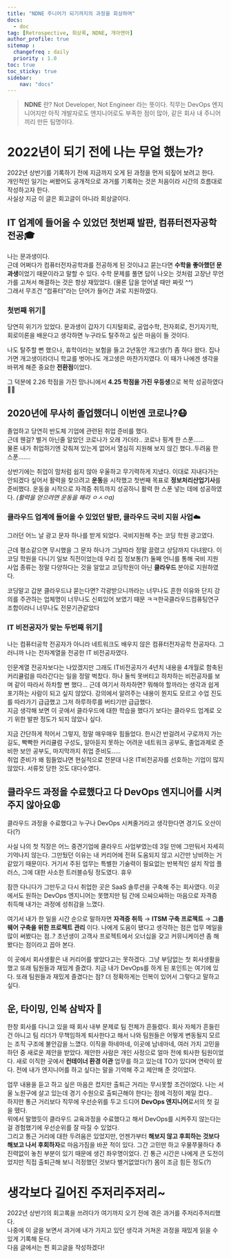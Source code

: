 ```yaml
---
title: "NDNE 주니어가 되기까지의 과정을 회상하며"
docs: 
  - doc
tag: [Retrospective, 회상록, NDNE, 개아엔아]
author_profile: true
sitemap :
  changefreq : daily
  priority : 1.0
toc: true
toc_sticky: true
sidebar:
    nav: "docs"
---
```


> **NDNE** 란?
Not Developer, Not Engineer 라는 뜻이다.
직무는 DevOps 엔지니어지만 아직 개발자로도 엔지니어로도 부족한 점이 많아,
같은 회사 내 주니어끼리 만든 팀명이다.
> 

# 2022년이 되기 전에 나는 무얼 했는가?

2022년 상반기를 기록하기 전에 지금까지 오게 된 과정을 먼저 되짚어 보려고 한다.  
개인적인 일기는 써봤어도 공개적으로 과거를 기록하는 것은 처음이라 시간의 흐름대로 작성하고자 한다.  
사실상 지금 이 글은 회고글이 아니라 회상글이다.

## IT 업계에 들어올 수 있었던 첫번째 발판, 컴퓨터전자공학 전공🎓

나는 문과생이다.  
근데 어쩌다가 컴퓨터전자공학과를 전공하게 된 것이냐고 묻는다면 **수학을 좋아했던 문과생**이었기 때문이라고 말할 수 있다. 수학 문제를 풀면 답이 나오는 것처럼 고장난 무언가를 고쳐서 해결하는 것은 항상 재밌었다. (물론 답을 얻어낼 때만 짜릿 ^^)  
그래서 무조건 “컴퓨터”라는 단어가 들어간 과로 지원하였다.

### 첫번째 위기🚨

당연히 위기가 있었다. 문과생이 갑자기 디지털회로, 공업수학, 전자회로, 전기자기학, 회로이론을 배운다고 생각하면 누구라도 탈주하고 싶은 마음이 들 것이다.

나도 탈주할 뻔 했으나, 휴학이라는 보험을 들고 2년동안 개고생(?) 좀 하다 왔다. 집나가면 개고생이라더니 학교를 벗어나도 개고생은 마찬가지였다. 이 때가 나에겐 생각을 바뀌게 해준 중요한 **전환점**이었다.

그 덕분에 2.26 학점을 가진 망나니에서 **4.25 학점을 가진 우등생**으로 복학 성공하였다✌🏻

## 2020년에 무사히 졸업했더니 이번엔 코로나?😷

졸업하고 당연히 반도체 기업에 관련된 취업 준비를 했다.  
근데 웬걸? 별거 아닌줄 알았던 코로나가 오래 가더라.. 코로나 핑계 한 스푼……  
물론 내가 취업하기엔 갖춰져 있는게 없어서 열심히 지원해 보지 않긴 했다..두려움 한 스푼…….

상반기에는 취업이 맘처럼 쉽지 않아 우울하고 무기력하게 지냈다. 이대로 지내다가는 안되겠다 싶어서 활력을 찾으려고 **운동**을 시작했고 첫번째 목표로 **정보처리산업기사**를 준비했다. 운동을 시작으로 자격증 취득까지 성공하니 활력 한 스푼 넣는 데에 성공하였다. *(활력을 얻으려면 운동을 해라 ㅇㅅㅇa)*

### 클라우드 업계에 들어올 수 있었던 발판, 클라우드 국비 지원 사업☁️

그러던 어느 날 광고 문자 하나를 받게 되었다. 국비지원해 주는 코딩 학원 광고였다.

근데 평소같으면 무시했을 그 문자 하나가 그날따라 정말 끌렸고 상담까지 다녀왔다. 이 코딩 학원을 다니기 일보 직전이었는데 우리 집 정보통(?) 둘째 언니를 통해 국비 지원 사업 종류는 정말 다양하다는 것을 알았고 코딩학원이 아닌 **클라우드** 분야로 지원하였다.

코딩말고 갑분 클라우드냐 묻는다면? 각광받으니까라는 너무나도 흔한 이유와 단지 강의를 주관하는 업체명이 너무나도 신뢰있어 보였기 때문 ㅋㅋ한국클라우드컴퓨팅연구조합이라니 너무나도 전문기관같았다

### IT 비전공자가 맞는 두번째 위기🚨

나는 컴퓨터공학 전공자가 아니라 네트워크도 배우지 않은 컴퓨터전자공학 전공자다. 그러니까 나는 전자계열을 전공한 IT 비전공자였다.

인문계열 전공자보다는 나았겠지만 그래도 IT비전공자가 4년치 내용을 4개월로 함축된 커리큘럼을 따라간다는 일을 정말 벅찼다. 하나 둘씩 못버티고 하차하는 비전공자를 보며 같이 따라서 하차할 뻔 했다… 근데 여기서 하차하면? 뭐해야 할까라는 생각과 쉽게 포기하는 사람이 되고 싶지 않았다. 강의에서 알려주는 내용이 뭔지도 모르고 수업 진도를 따라가기 급급했고 그저 하루하루를 버티기만 급급했다.  
지금 생각해 보면 이 곳에서 클라우드에 대한 학습을 했다기 보다는 클라우드 업계로 오기 위한 발판 정도가 되지 않았나 싶다.

지금 간단하게 적어서 그렇지, 정말 매우매우 힘들었다. 한시간 반걸려서 구로까지 가는 길도, 빡빡한 커리큘럼 구성도, 알아듣지 못하는 어려운 네트워크 공부도, 졸업과제로 준비한 보안 공부도, 마지막까지 취업 준비도…..  
취업 준비가 왜 힘들었냐면 현실적으로 전문대 나온 IT비전공자를 선호하는 기업이 많지 않았다. 서류컷 당한 것도 대다수였다.

## 클라우드 과정을 수료했다고 다 DevOps 엔지니어를 시켜주지 않아요😩

클라우드 과정을 수료했다고 누구나 DevOps 시켜줄거라고 생각한다면 경기도 오산이다(?)

사실 나의 첫 직장은 어느 중견기업에 클라우드 사업부였는데 3일 만에 그만둬서 자세히 기억나지 않는다. 그만뒀던 이유는 내 커리어에 전혀 도움되지 않고 시간만 낭비하는 거 같았기 때문이다. 거기서 주된 업무는 특별한 기술력이 필요없는 반복적인 설치 작업 플러스, 그에 대한 사소한 트러블슈팅 정도였다. 휴우

잠깐 다니다가 그만두고 다시 취업한 곳은 SaaS 솔루션을 구축해 주는 회사였다. 이곳에서도 원하는 DevOps 엔지니어는 못했지만 팀 간에 으쌰으쌰하는 마음으로 자격증 취득해 내가는 과정에 성취감을 느꼈다.

여기서 내가 한 일을 시간 순으로 말하자면 **자격증 취득** → **ITSM 구축 프로젝트** → **그룹웨어 구축을 위한 프로젝트 관리** 이다. 나에게 도움이 됐다고 생각하는 점은 업무 메일을 많이 써봤다는 점..? 초년생이 고객사 프로젝트에서 오너십을 갖고 커뮤니케이션 좀 해봤다는 점이라고 꼽아 본다.

이 곳에서 회사생활은 내 커리어를 쌓았다고는 못하겠다. 그냥 부담없는 첫 회사생활을 했고 또래 팀원들과 재밌게 즐겼다. 지금 내가 DevOps를 하게 된 포인트는 여기에 있다. 또래 팀원들과 재밌게 즐겼다는 점? 더 정확하게는 인복이 있어서 그렇다고 말하고 싶다.

## 운, 타이밍, 인복 삼박자 🥁

한창 회사를 다니고 있을 때 회사 내부 문제로 팀 전체가 흔들렸다. 회사 자체가 흔들린 건 아니고 팀 리더가 무책임하게 퇴사한다고 해서 나와 팀원들은 어떻게 변동될지 모르는 조직 구조에 불안감을 느꼈다. 이직을 하네마네, 이곳에 남네마네, 여러 가지 고민을 하던 중 새로운 제안을 받았다. 제안한 사람은 개인 사정으로 얼마 전에 퇴사한 팀원이었다. 새로 이직한 곳에서 **컨테이너 환경 이관** 업무를 하고 있는데 TO가 있다며 연락이 왔다. 전에 내가 엔지니어를 하고 싶다는 말을 기억해 주고 제안해 준 것이었다.

업무 내용을 듣고 하고 싶은 마음은 컸지만 출퇴근 거리는 무시못할 조건이었다. 나는 서울 노원구에 살고 있는데 경기 수원으로 출퇴근해야 한다는 점에 걱정이 제일 컸다..  
하지만 통근 거리보다 직무에 우선순위를 두고 드디어 **DevOps 엔지니어**로서의 첫 길을 뗐다.  
위에서 말했듯이 클라우드 교육과정을 수료했다고 해서 DevOps를 시켜주지 않는다는 걸 경험했기에 우선순위를 잘 따질 수 있었다.  
그리고 통근 거리에 대한 두려움은 있었지만, 언젠가부터 **해보지 않고 후회하는 것보다 해보고 나서 후회하자**로 마음가짐을 바꾼 적이 있다. 그간 고민만 하고 우물쭈물하다 추진력없이 놓친 부분이 있기 때문에 생긴 좌우명이었다. 긴 통근 시간은 나에게 큰 도전이었지만 직접 출퇴근해 보니 걱정했던 것보다 별거없었다(?) 몸이 조금 힘든 정도(?)

# 생각보다 길어진 주저리주저리~

2022년 상반기의 회고록을 쓰려다가 여기까지 오기 전에 겪은 과거를 주저리주저리했다.  
나중에 이 글을 보면서 과거에 내가 가지고 있던 생각과 거쳐온 과정을 재밌게 읽을 수 있게 기록해 둔다.  
다음 글에서는 찐 회고글을 작성하겠다!
